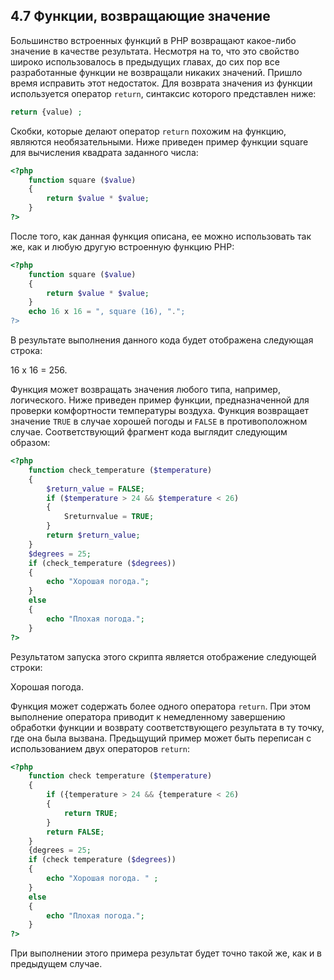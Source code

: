 ## 4.7 Функции, возвращающие значение
Большинство встроенных функций в РНР возвращают какое-либо значение в качестве результата. Несмотря на то, что это свойство широко использовалось в предыдущих главах, до сих пор все разработанные функции не возвращали никаких значений. Пришло время исправить этот недостаток. Для возврата значения из функции используется оператор `return`, синтаксис которого представлен ниже:
```php
return {value) ;
```
Скобки, которые делают оператор `return` похожим на функцию, являются необязательными. Ниже приведен пример функции square для вычисления квадрата заданного числа:
```php
<?php
    function square ($value)
    {
        return $value * $value;
    }
?>
```
После того, как данная функция описана, ее можно использовать так же, как и любую другую встроенную функцию РНР:
```php
<?php
    function square ($value)
    {
        return $value * $value;
    }
    echo 16 x 16 = ", square (16), ".";
?>
```
В результате выполнения данного кода будет отображена следующая строка:

16 х 16 = 256.

Функция может возвращать значения любого типа, например, логического.
Ниже приведен пример функции, предназначенной для проверки комфортности температуры воздуха. Функция возвращает значение `TRUE` в случае хорошей погоды и `FALSE` в противоположном случае. Соответствующий фрагмент кода выглядит следующим образом:
```php
<?php
    function check_temperature ($temperature)
    {
        $return_value = FALSE;
        if ($temperature > 24 && $temperature < 26)
        {
            Sreturnvalue = TRUE;
        }
        return $return_value;
    }
    $degrees = 25;
    if (check_temperature ($degrees))
    {
        echo "Хорошая погода.";
    }
    else
    {
        echo "Плохая погода.";
    }
?>
```
Результатом запуска этого скрипта является отображение следующей строки:

Хорошая погода.

Функция может содержать более одного оператора `return`. При этом выполнение оператора приводит к немедленному завершению обработки функции и возврату соответствующего результата в ту точку, где она была вызвана. Предьщущий пример может быть переписан с использованием двух операторов
`return`:
```php
<?php
    function check temperature ($temperature)
    {
        if ({temperature > 24 && {temperature < 26)
        {
            return TRUE;
        }
        return FALSE;
    }
    {degrees = 25;
    if (check temperature ($degrees))
    {
        echo "Хорошая погода. " ;
    }
    else
    {
        echo "Плохая погода.";
    }
?>
```
При выполнении этого примера результат будет точно такой же, как и в 
предыдущем случае.
